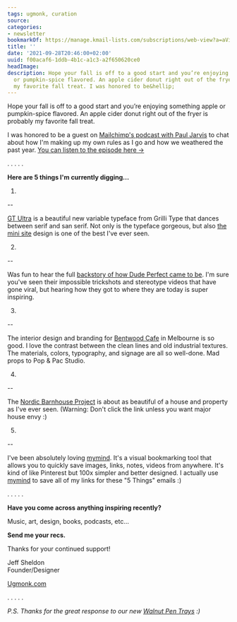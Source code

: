 ```yaml
---
tags: ugmonk, curation
source:
categories:
- newsletter
bookmarkOf: https://manage.kmail-lists.com/subscriptions/web-view?a=aVinKJ&c=01EJEM3YYYJNXDFZN393DNT3R1&k=b516e59e9076885f6812dd13b1088736&m=TD6FEv&r=AhKhUKd
title: ''
date: '2021-09-28T20:46:00+02:00'
uuid: f00acaf6-1ddb-4b1c-a1c3-a2f650620ce0
headImage:
description: Hope your fall is off to a good start and you’re enjoying something apple
  or pumpkin-spice flavored. An apple cider donut right out of the fryer is probably
  my favorite fall treat. I was honored to be&hellip;
---
```


Hope your fall is off to a good start and you’re enjoying something apple or pumpkin-spice flavored. An apple cider donut right out of the fryer is probably my favorite fall treat.

I was honored to be a guest on [Mailchimp's podcast with Paul Jarvis](http://mailchimp.com/presents/podcast/call-paul/making-your-own-rules-with-ugmonk/?_kx=ZNSYUaE4mXnOEYYW_GvyYeFFKqXjaFpnCkMHemudBuY%3D.aVinKJ) to chat about how I'm making up my own rules as I go and how we weathered the past year. [You can listen to the episode here →](https://mailchimp.com/presents/podcast/call-paul/making-your-own-rules-with-ugmonk/?_kx=ZNSYUaE4mXnOEYYW_GvyYeFFKqXjaFpnCkMHemudBuY%3D.aVinKJ)

. . . . .

**Here are 5 things I'm currently digging...**

1.
--

[GT Ultra](https://www.gt-ultra.com/?_kx=ZNSYUaE4mXnOEYYW_GvyYeFFKqXjaFpnCkMHemudBuY%3D.aVinKJ) is a beautiful new variable typeface from Grilli Type that dances between serif and san serif. Not only is the typeface gorgeous, but also [the mini site](https://www.gt-ultra.com/?_kx=ZNSYUaE4mXnOEYYW_GvyYeFFKqXjaFpnCkMHemudBuY%3D.aVinKJ) design is one of the best I've ever seen.

2.
--

Was fun to hear the full [backstory of how Dude Perfect came to be](http://www.npr.org/2021/09/16/1038140265/dude-perfect-cory-cotton-and-tyler-toney?_kx=ZNSYUaE4mXnOEYYW_GvyYeFFKqXjaFpnCkMHemudBuY%3D.aVinKJ). I'm sure you've seen their impossible trickshots and stereotype videos that have gone viral, but hearing how they got to where they are today is super inspiring. 

3.
--

The interior design and branding for [Bentwood Cafe](https://www.behance.net/gallery/66517849/Bentwood-Cafe?_kx=ZNSYUaE4mXnOEYYW_GvyYeFFKqXjaFpnCkMHemudBuY%3D.aVinKJ) in Melbourne is so good. I love the contrast between the clean lines and old industrial textures. The materials, colors, typography, and signage are all so well-done. Mad props to Pop & Pac Studio.

4.
--

The [Nordic Barnhouse Project](https://www.instagram.com/thenordicbarnhouseproject/?hl=en&_kx=ZNSYUaE4mXnOEYYW_GvyYeFFKqXjaFpnCkMHemudBuY%3D.aVinKJ) is about as beautiful of a house and property as I've ever seen. (Warning: Don't click the link unless you want major house envy :)

5.
--

I've been absolutely loving [mymind](https://mymind.com/?_kx=ZNSYUaE4mXnOEYYW_GvyYeFFKqXjaFpnCkMHemudBuY%3D.aVinKJ). It's a visual bookmarking tool that allows you to quickly save images, links, notes, videos from anywhere. It's kind of like Pinterest but 100x simpler and better designed. I actually use [mymind](http://mymind.com/?_kx=ZNSYUaE4mXnOEYYW_GvyYeFFKqXjaFpnCkMHemudBuY%3D.aVinKJ) to save all of my links for these "5 Things" emails :)

. . . . .

**Have you come across anything inspiring recently?**

Music, art, design, books, podcasts, etc...

**Send me your recs.**

Thanks for your continued support!

Jeff Sheldon  
Founder/Designer

[Ugmonk.com](http://ugmonk.com?_kx=ZNSYUaE4mXnOEYYW_GvyYeFFKqXjaFpnCkMHemudBuY%3D.aVinKJ)

. . . . .

_P.S. Thanks for the great response to our new [Walnut Pen Trays](https://ugmonk.com/collections/workspace/products/pen-tray-walnut?variant=40503455744150&_kx=ZNSYUaE4mXnOEYYW_GvyYeFFKqXjaFpnCkMHemudBuY%3D.aVinKJ) :)_